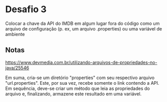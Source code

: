 # Desafio 3

Colocar a chave da API do IMDB em algum lugar fora do código como um arquivo de configuração (p. ex, um arquivo .properties) ou uma variável de ambiente

## Notas

https://www.devmedia.com.br/utilizando-arquivos-de-propriedades-no-java/25546

Em suma, cria-se um diretório "properties" com seu respectivo arquivo "url.properties". Este, por sua vez, recebe somente o link contendo a API. Em sequência, deve-se criar um método que leia as propriedades do arquivo e, finalizando, armazene este resultado em uma variável.